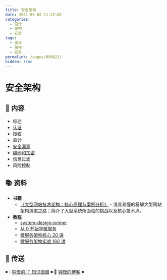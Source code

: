 ```yaml
---
title: 安全架构
date: 2021-06-02 11:22:02
categories:
  - 设计
  - 架构
  - 安全
tags:
  - 设计
  - 架构
  - 安全
permalink: /pages/056621/
hidden: true
---
```


# 安全架构

## 📖 内容

- 综述
- [认证](02.认证.md)
- [授权](03.授权.md)
- 审计
- [安全漏洞](05.安全漏洞.md)
- [编码和加密](06.编码和加密.md)
- 信息过滤
- 风险控制

## 📚 资料

- **书籍**
  - [《大型网站技术架构：核心原理与案例分析》](https://item.jd.com/11322972.html) - 浅显易懂的将解大型网站架构演进之路；简介了大型系统所面临的挑战以及核心技术点。
- **教程**
  - [system-design-primer](https://github.com/donnemartin/system-design-primer/blob/master/README-zh-Hans.md)
  - [从 0 开始学微服务](https://time.geekbang.org/column/intro/100014401)
  - [微服务架构核心 20 讲](https://time.geekbang.org/course/intro/100003901)
  - [微服务架构实战 160 讲](https://time.geekbang.org/course/intro/84)

## 🚪 传送

◾ 💧 [钝悟的 IT 知识图谱](https://dunwu.github.io/waterdrop/) ◾ 🎯 [钝悟的博客](https://dunwu.github.io/blog/) ◾